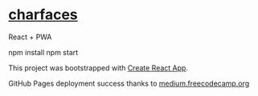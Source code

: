 # [charfaces](https://jcavalin.github.io/charfaces/)
React + PWA

npm install
npm start

This project was bootstrapped with [Create React App](https://github.com/facebookincubator/create-react-app).

GitHub Pages deployment success thanks to [medium.freecodecamp.org](https://medium.freecodecamp.org/surge-vs-github-pages-deploying-a-create-react-app-project-c0ecbf317089)